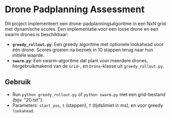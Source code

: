 # Drone Padplanning Assessment

Dit project implementeert een drone-padplanningsalgoritme in een NxN grid met dynamische scores. Een implementatie voor een losse drone en een swarm drones is beschikbaar:

- **`greedy_rollout.py`**: Een greedy algoritme met optionele lookahead voor één drone. Scores groeien na bezoek in 10 stappen terug naar hun initiële waarde.
- **`swarm.py`**: Een swarm-algoritme dat plant voor meerdere drones, hergebruikmakend van de `Grid`-, en `Drone`-klasse uit `greedy_rollout.py`.

## Gebruik
- Run `python greedy_rollout.py` of `python swarm.py` met een grid-bestand (bijv. "20.txt").
- Parameters: `start_pos`, `t` (stappen), `T` (tijdslimiet in ms), en voor greedy `lookahead`.
